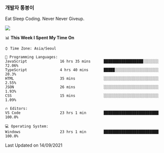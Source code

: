 ### 개발자 통붕이
Eat Sleep Coding.
Never Never Giveup.

<img src="https://github-readme-stats.vercel.app/api/top-langs/?username=tiaz0128&layout=compact" />

<br/>

<!--START_SECTION:waka-->
📊 **This Week I Spent My Time On** 

```text
⌚︎ Time Zone: Asia/Seoul

💬 Programming Languages: 
JavaScript               16 hrs 35 mins      ██████████████████░░░░░░░   72.06% 
TypeScript               4 hrs 40 mins       █████░░░░░░░░░░░░░░░░░░░░   20.3% 
HTML                     35 mins             ░░░░░░░░░░░░░░░░░░░░░░░░░   2.55% 
JSON                     26 mins             ░░░░░░░░░░░░░░░░░░░░░░░░░   1.93% 
CSS                      15 mins             ░░░░░░░░░░░░░░░░░░░░░░░░░   1.09%

🔥 Editors: 
VS Code                  23 hrs 1 min        █████████████████████████   100.0%

💻 Operating System: 
Windows                  23 hrs 1 min        █████████████████████████   100.0%

```


 Last Updated on 14/09/2021
<!--END_SECTION:waka-->
